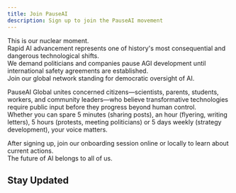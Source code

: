 ```yaml
---
title: Join PauseAI
description: Sign up to join the PauseAI movement
---
```


<script>
    import TallyEmbed from '$lib/components/TallyEmbed.svelte'
    import NewsletterSignup from '$lib/components/NewsletterSignup.svelte'
</script>

This is our nuclear moment.  
Rapid AI advancement represents one of history's most consequential and dangerous technological shifts.  
We demand politicians and companies pause AGI development until international safety agreements are established.  
Join our global network standing for democratic oversight of AI.

PauseAI Global unites concerned citizens—scientists, parents, students, workers, and community leaders—who believe transformative technologies require public input before they progress beyond human control.  
Whether you can spare 5 minutes (sharing posts), an hour (flyering, writing letters), 5 hours (protests, meeting politicians) or 5 days weekly (strategy development), your voice matters.

After signing up, join our onboarding session online or locally to learn about current actions.  
The future of AI belongs to all of us.

<TallyEmbed formId="wbGvKe" />

## Stay Updated

<NewsletterSignup />
